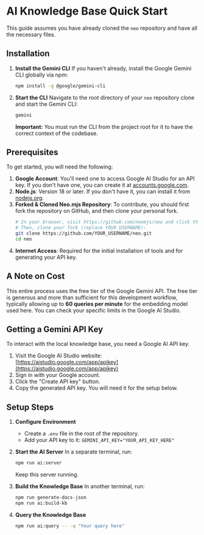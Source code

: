 # AI Knowledge Base Quick Start

This guide assumes you have already cloned the `neo` repository and have all the necessary files.

## Installation

1.  **Install the Gemini CLI**
    If you haven't already, install the Google Gemini CLI globally via npm:
    ```bash
    npm install -g @google/gemini-cli
    ```

2.  **Start the CLI**
    Navigate to the root directory of your `neo` repository clone and start the Gemini CLI:
    ```bash
    gemini
    ```
    **Important:** You must run the CLI from the project root for it to have the correct context of the codebase.

## Prerequisites

To get started, you will need the following:

1.  **Google Account**: You'll need one to access Google AI Studio for an API key. If you don't have one, you can create it at [accounts.google.com](https://accounts.google.com).
2.  **Node.js**: Version 18 or later. If you don't have it, you can install it from [nodejs.org](https://nodejs.org).
3.  **Forked & Cloned Neo.mjs Repository**: To contribute, you should first fork the repository on GitHub, and then clone your personal fork.
    ```bash
    # In your browser, visit https://github.com/neomjs/neo and click the "Fork" button.
    # Then, clone your fork (replace YOUR_USERNAME):
    git clone https://github.com/YOUR_USERNAME/neo.git
    cd neo
    ```
4.  **Internet Access**: Required for the initial installation of tools and for generating your API key.

## A Note on Cost

This entire process uses the free tier of the Google Gemini API. The free tier is generous and more than sufficient for this development workflow, typically allowing up to **60 queries per minute** for the embedding model used here. You can check your specific limits in the Google AI Studio.

## Getting a Gemini API Key

To interact with the local knowledge base, you need a Google AI API key.

1.  Visit the Google AI Studio website: [https://aistudio.google.com/app/apikey](https://aistudio.google.com/app/apikey)
2.  Sign in with your Google account.
3.  Click the "Create API key" button.
4.  Copy the generated API key. You will need it for the setup below.

## Setup Steps

1.  **Configure Environment**
    - Create a `.env` file in the root of the repository.
    - Add your API key to it: `GEMINI_API_KEY="YOUR_API_KEY_HERE"`

2.  **Start the AI Server**
    In a separate terminal, run:
    ```bash
    npm run ai:server
    ```
    Keep this server running.

3.  **Build the Knowledge Base**
    In another terminal, run:
    ```bash
    npm run generate-docs-json
    npm run ai:build-kb
    ```

4.  **Query the Knowledge Base**
    ```bash
    npm run ai:query -- -q "Your query here"
    ```
